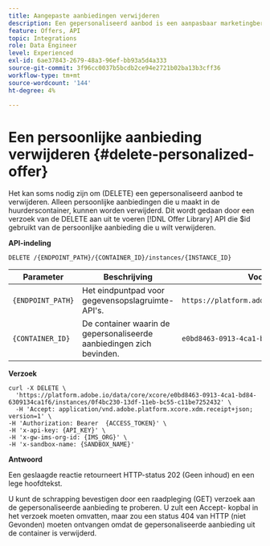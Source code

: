 ```yaml
---
title: Aangepaste aanbiedingen verwijderen
description: Een gepersonaliseerd aanbod is een aanpasbaar marketingbericht op basis van geschiktheidsregels en -beperkingen.
feature: Offers, API
topic: Integrations
role: Data Engineer
level: Experienced
exl-id: 6ae37843-2679-48a3-96ef-bb93a5d4a333
source-git-commit: 3f96cc0037b5bcdb2ce94e2721b02ba13b3cff36
workflow-type: tm+mt
source-wordcount: '144'
ht-degree: 4%

---
```


# Een persoonlijke aanbieding verwijderen {#delete-personalized-offer}

Het kan soms nodig zijn om (DELETE) een gepersonaliseerd aanbod te verwijderen. Alleen persoonlijke aanbiedingen die u maakt in de huurderscontainer, kunnen worden verwijderd. Dit wordt gedaan door een verzoek van de DELETE aan uit te voeren [!DNL Offer Library] API die $id gebruikt van de persoonlijke aanbieding die u wilt verwijderen.

**API-indeling**

```http
DELETE /{ENDPOINT_PATH}/{CONTAINER_ID}/instances/{INSTANCE_ID}
```

| Parameter | Beschrijving | Voorbeeld |
| --------- | ----------- | ------- |
| `{ENDPOINT_PATH}` | Het eindpuntpad voor gegevensopslagruimte-API&#39;s. | `https://platform.adobe.io/data/core/xcore/` |
| `{CONTAINER_ID}` | De container waarin de gepersonaliseerde aanbiedingen zich bevinden. | `e0bd8463-0913-4ca1-bd84-6309134ca1f6` |

**Verzoek**

```shell
curl -X DELETE \
  'https://platform.adobe.io/data/core/xcore/e0bd8463-0913-4ca1-bd84-6309134ca1f6/instances/0f4bc230-13df-11eb-bc55-c11be7252432' \
  -H 'Accept: application/vnd.adobe.platform.xcore.xdm.receipt+json; version=1' \
-H 'Authorization: Bearer  {ACCESS_TOKEN}' \
-H 'x-api-key: {API_KEY}' \
-H 'x-gw-ims-org-id: {IMS_ORG}' \
-H 'x-sandbox-name: {SANDBOX_NAME}'
```

**Antwoord**

Een geslaagde reactie retourneert HTTP-status 202 (Geen inhoud) en een lege hoofdtekst.

U kunt de schrapping bevestigen door een raadpleging (GET) verzoek aan de gepersonaliseerde aanbieding te proberen. U zult een Accept- kopbal in het verzoek moeten omvatten, maar zou een status 404 van HTTP (niet Gevonden) moeten ontvangen omdat de gepersonaliseerde aanbieding uit de container is verwijderd.
